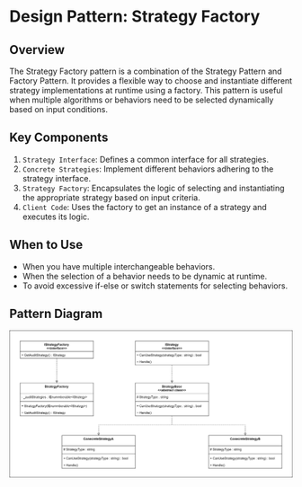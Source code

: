 # Design Pattern: Strategy Factory
## Overview

The Strategy Factory pattern is a combination of the Strategy Pattern and Factory Pattern. It provides a flexible way to choose and instantiate different strategy implementations at runtime using a factory. This pattern is useful when multiple algorithms or behaviors need to be selected dynamically based on input conditions.

## Key Components

1. `Strategy Interface`: Defines a common interface for all strategies.
2. `Concrete Strategies`: Implement different behaviors adhering to the strategy interface.
3. `Strategy Factory`: Encapsulates the logic of selecting and instantiating the appropriate strategy based on input criteria.
4. `Client Code`: Uses the factory to get an instance of a strategy and executes its logic.

## When to Use
- When you have multiple interchangeable behaviors.
- When the selection of a behavior needs to be dynamic at runtime.
- To avoid excessive if-else or switch statements for selecting behaviors.

## Pattern Diagram
![Strategy Factory Diagram](../../docs/imgs/strategyfactory_pattern.svg "Strategy Factory Diagram")
